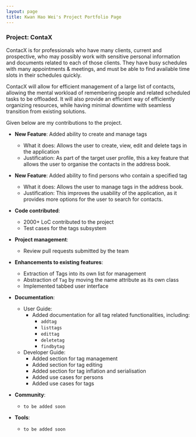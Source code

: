```yaml
---
layout: page
title: Kwan Hao Wei's Project Portfolio Page
---
```


### Project: ContaX

ContacX is for professionals who have many clients, current and prospective, who may possibly work with sensitive personal information and documents related to each of those clients. They have busy schedules with many appointments & meetings, and must be able to find available time slots in their schedules quickly.

ContacX will allow for efficient management of a large list of contacts, allowing the mental workload of remembering people and related scheduled tasks to be offloaded. It will also provide an efficient way of efficiently organizing resources, while having minimal downtime with seamless transition from existing solutions.

Given below are my contributions to the project.

* **New Feature**: Added ability to create and manage tags
    * What it does: Allows the user to create, view, edit and delete tags in the application
    * Justification: As part of the target user profile, this a key feature that allows the user to organise the contacts in the address book.

* **New Feature**: Added ability to find persons who contain a specified tag
  * What it does: Allows the user to manage tags in the address book.
  * Justification: This improves the usability of the application, as it provides more options for the user to search for contacts.

* **Code contributed**:
  * 2000+ LoC contributed to the project
  * Test cases for the tags subsystem

* **Project management**:
    * Review pull requests submitted by the team

* **Enhancements to existing features**:
    * Extraction of Tags into its own list for management
    * Abstraction of `Tag` by moving the name attribute as its own class
    * Implemented tabbed user interface

* **Documentation**:
    * User Guide:
        * Added documentation for all tag related functionalities, including:
          * `addtag`
          * `listtags`
          * `edittag`
          * `deletetag`
          * `findbytag`
    * Developer Guide:
        * Added section for tag management
        * Added section for tag editing
        * Added section for tag inflation and serialisation
        * Added use cases for persons
        * Added use cases for tags

* **Community**:
    * `to be added soon`

* **Tools**:
    * `to be added soon`
